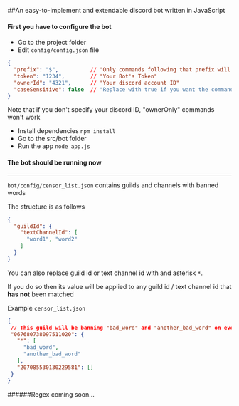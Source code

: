 ##An easy-to-implement and extendable discord bot written in JavaScript

#### First you have to configure the bot

* Go to the project folder
* Edit `config/config.json` file

```json
{
  "prefix": "$",          // "Only commands following that prefix will work"
  "token": "1234",        // "Your Bot's Token"
  "ownerId": "4321",      // "Your discord account ID"
  "caseSensitive": false  // "Replace with true if you want the commands to be case sensitive"
}
```
Note that if you don't specify your discord ID, "ownerOnly" commands won't work
* Install dependencies `npm install`
* Go to the src/bot folder
* Run the app `node app.js`
#### The bot should be running now

---
`bot/config/censor_list.json` contains guilds and channels with banned words

The structure is as follows
```json
{
  "guildId": {
    "textChannelId": [
      "word1", "word2"
    ]
  }
}
```
You can also replace guild id or text channel id with and asterisk `*`.

If you do so then its value will be applied to any guild id / text channel id that **has not** been matched

Example `censor_list.json`
```json
{
 // This guild will be banning "bad_word" and "another_bad_word" on every text channel except for 207085530130229581
 "067680738097511020": { 
   "*": [
     "bad_word",
     "another_bad_word"
   ],
   "207085530130229581": [] 
 }
}
```

######Regex coming soon...
